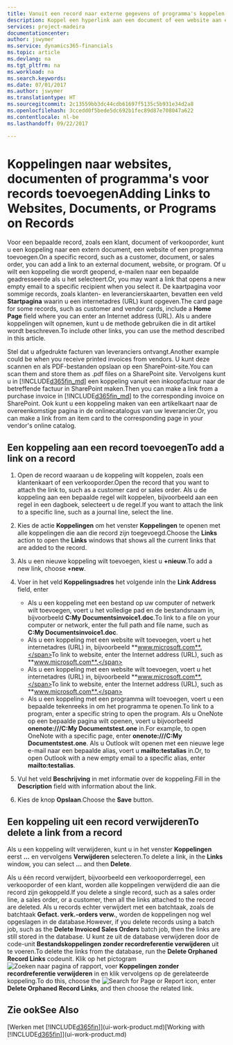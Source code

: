 ```yaml
---
title: Vanuit een record naar externe gegevens of programma's koppelen | Microsoft Docs
description: Koppel een hyperlink aan een document of een website aan een bepaalde record, zoals een klant of document.
services: project-madeira
documentationcenter: 
author: jswymer
ms.service: dynamics365-financials
ms.topic: article
ms.devlang: na
ms.tgt_pltfrm: na
ms.workload: na
ms.search.keywords: 
ms.date: 07/01/2017
ms.author: jswymer
ms.translationtype: HT
ms.sourcegitcommit: 2c13559bb3dc44cdb61697f5135c5b931e34d2a8
ms.openlocfilehash: 3ccedd0f5bede5dc692b1fec89d87e708047a622
ms.contentlocale: nl-be
ms.lasthandoff: 09/22/2017

---
```

# <a name="adding-links-to-websites-documents-or-programs-on-records"></a><span data-ttu-id="65d28-103">Koppelingen naar websites, documenten of programma's voor records toevoegen</span><span class="sxs-lookup"><span data-stu-id="65d28-103">Adding Links to Websites, Documents, or Programs on Records</span></span>
<span data-ttu-id="65d28-104">Voor een bepaalde record, zoals een klant, document of verkooporder, kunt u een koppeling naar een extern document, een website of een programma toevoegen.</span><span class="sxs-lookup"><span data-stu-id="65d28-104">On a specific record, such as a customer, document, or sales order, you can add a link to an external document, website, or program.</span></span> <span data-ttu-id="65d28-105">Of u wilt een koppeling die wordt geopend, e-mailen naar een bepaalde geadresseerde als u het selecteert.</span><span class="sxs-lookup"><span data-stu-id="65d28-105">Or, you may want a link that opens a new empty email to a specific recipient when you select it.</span></span> <span data-ttu-id="65d28-106">De kaartpagina voor sommige records, zoals klanten- en leverancierskaarten, bevatten een veld **Startpagina** waarin u een internetadres (URL) kunt opgeven.</span><span class="sxs-lookup"><span data-stu-id="65d28-106">The card page for some records, such as customer and vendor cards, include a **Home Page** field where you can enter an Internet address (URL).</span></span> <span data-ttu-id="65d28-107">Als u andere koppelingen wilt opnemen, kunt u de methode gebruiken die in dit artikel wordt beschreven.</span><span class="sxs-lookup"><span data-stu-id="65d28-107">To include other links, you can use the method described in this article.</span></span>

<span data-ttu-id="65d28-108">Stel dat u afgedrukte facturen van leveranciers ontvangt.</span><span class="sxs-lookup"><span data-stu-id="65d28-108">Another example could be when you receive printed invoices from vendors.</span></span> <span data-ttu-id="65d28-109">U kunt deze scannen en als PDF-bestanden opslaan op een SharePoint-site.</span><span class="sxs-lookup"><span data-stu-id="65d28-109">You can scan them and store them as .pdf files on a SharePoint site.</span></span> <span data-ttu-id="65d28-110">Vervolgens kunt u in [!INCLUDE[d365fin_md](includes/d365fin_md.md)] een koppeling vanuit een inkoopfactuur naar de betreffende factuur in SharePoint maken.</span><span class="sxs-lookup"><span data-stu-id="65d28-110">Then you can make a link from a purchase invoice in [!INCLUDE[d365fin_md](includes/d365fin_md.md)] to the corresponding invoice on  SharePoint.</span></span> <span data-ttu-id="65d28-111">Ook kunt u een koppeling maken van een artikelkaart naar de overeenkomstige pagina in de onlinecatalogus van uw leverancier.</span><span class="sxs-lookup"><span data-stu-id="65d28-111">Or, you can make a link from an item card to the corresponding page in your vendor's online catalog.</span></span>
  
## <a name="to-add-a-link-on-a-record"></a><span data-ttu-id="65d28-112">Een koppeling aan een record toevoegen</span><span class="sxs-lookup"><span data-stu-id="65d28-112">To add a link on a record</span></span>   
  
1.  <span data-ttu-id="65d28-113">Open de record waaraan u de koppeling wilt koppelen, zoals een klantenkaart of een verkooporder.</span><span class="sxs-lookup"><span data-stu-id="65d28-113">Open the record that you want to attach the link to, such as a customer card or sales order.</span></span> <span data-ttu-id="65d28-114">Als u de koppeling aan een bepaalde regel wilt koppelen, bijvoorbeeld aan een regel in een dagboek, selecteert u de regel.</span><span class="sxs-lookup"><span data-stu-id="65d28-114">If you want to attach the link to a specific line, such as a journal line, select the line.</span></span>  
  
2.  <span data-ttu-id="65d28-115">Kies de actie **Koppelingen** om het venster **Koppelingen** te openen met alle koppelingen die aan die record zijn toegevoegd.</span><span class="sxs-lookup"><span data-stu-id="65d28-115">Choose the **Links** action to open the **Links** windows that shows all the current links that are added to the record.</span></span>

3. <span data-ttu-id="65d28-116">Als u een nieuwe koppeling wilt toevoegen, kiest u **+nieuw**.</span><span class="sxs-lookup"><span data-stu-id="65d28-116">To add a new link, choose **+new**.</span></span> 
  
4.  <span data-ttu-id="65d28-117">Voer in het veld **Koppelingsadres** het volgende in</span><span class="sxs-lookup"><span data-stu-id="65d28-117">In the **Link Address** field, enter</span></span>

    -   <span data-ttu-id="65d28-118">Als u een koppeling met een bestand op uw computer of netwerk wilt toevoegen, voert u het volledige pad en de bestandsnaam in, bijvoorbeeld **C:My Documentsinvoice1.doc**.</span><span class="sxs-lookup"><span data-stu-id="65d28-118">To link to a file on your computer or network, enter the full path and file name, such as  **C:My Documentsinvoice1.doc**.</span></span>
    -   <span data-ttu-id="65d28-119">Als u een koppeling met een website wilt toevoegen, voert u het internetadres (URL) in, bijvoorbeeld **www.microsoft.com**.</span><span class="sxs-lookup"><span data-stu-id="65d28-119">To link to website, enter the Internet address (URL), such as **www.microsoft.com**.</span></span> 
    -   <span data-ttu-id="65d28-120">Als u een koppeling met een website wilt toevoegen, voert u het internetadres (URL) in, bijvoorbeeld **www.microsoft.com**.</span><span class="sxs-lookup"><span data-stu-id="65d28-120">To link to website, enter the Internet address (URL), such as **www.microsoft.com**.</span></span> 
    -   <span data-ttu-id="65d28-121">Als u een koppeling met een programma wilt toevoegen, voert u een bepaalde tekenreeks in om het programma te openen.</span><span class="sxs-lookup"><span data-stu-id="65d28-121">To link to a program, enter a specific string to open the program.</span></span> <span data-ttu-id="65d28-122">Als u OneNote op een bepaalde pagina wilt openen, voert u bijvoorbeeld **onenote:///C:My Documentstest.one** in.</span><span class="sxs-lookup"><span data-stu-id="65d28-122">For example, to open OneNote with a specific page, enter **onenote:///C:My Documentstest.one**.</span></span> <span data-ttu-id="65d28-123">Als u Outlook wilt openen met een nieuwe lege e-mail naar een bepaalde alias, voert u **mailto:testalias** in.</span><span class="sxs-lookup"><span data-stu-id="65d28-123">Or, to open Outlook with a new empty email to a specific alias, enter **mailto:testalias**.</span></span>  
  
5.  <span data-ttu-id="65d28-124">Vul het veld **Beschrijving** in met informatie over de koppeling.</span><span class="sxs-lookup"><span data-stu-id="65d28-124">Fill in the **Description** field with information about the link.</span></span>  
  
6.  <span data-ttu-id="65d28-125">Kies de knop **Opslaan**.</span><span class="sxs-lookup"><span data-stu-id="65d28-125">Choose the **Save** button.</span></span>  
  
## <a name="to-delete-a-link-from-a-record"></a><span data-ttu-id="65d28-126">Een koppeling uit een record verwijderen</span><span class="sxs-lookup"><span data-stu-id="65d28-126">To delete a link from a record</span></span>  
  
<span data-ttu-id="65d28-127">Als u een koppeling wilt verwijderen, kunt u in het venster **Koppelingen** eerst **…** en vervolgens **Verwijderen** selecteren.</span><span class="sxs-lookup"><span data-stu-id="65d28-127">To delete a link, in the **Links** window, you can select **...** and then **Delete**.</span></span>

<span data-ttu-id="65d28-128">Als u één record verwijdert, bijvoorbeeld een verkooporderregel, een verkooporder of een klant, worden alle koppelingen verwijderd die aan die record zijn gekoppeld.</span><span class="sxs-lookup"><span data-stu-id="65d28-128">If you delete a single record, such as a sales order line, a sales order, or a customer, then all the links attached to the record are deleted.</span></span> <span data-ttu-id="65d28-129">Als u records echter verwijdert met een batchtaak, zoals de batchtaak **Gefact. verk.-orders verw.**, worden de koppelingen nog wel opgeslagen in de database.</span><span class="sxs-lookup"><span data-stu-id="65d28-129">However, if you delete records using a batch job, such as the **Delete Invoiced Sales Orders** batch job, then the links are still stored in the database.</span></span> <span data-ttu-id="65d28-130">U kunt ze uit de database verwijderen door de code-unit **Bestandskoppelingen zonder recordreferentie verwijderen** uit te voeren.</span><span class="sxs-lookup"><span data-stu-id="65d28-130">To delete the links from the database, run the **Delete Orphaned Record Links** codeunit.</span></span> <span data-ttu-id="65d28-131">Klik op het pictogram ![Zoeken naar pagina of rapport](media/ui-search/search_small.png "pictogram Zoeken naar pagina of rapport"), voer **Koppelingen zonder recordreferentie verwijderen** in en klik vervolgens op de gerelateerde koppeling.</span><span class="sxs-lookup"><span data-stu-id="65d28-131">To do this, choose the ![Search for Page or Report](media/ui-search/search_small.png "Search for Page or Report icon") icon, enter **Delete Orphaned Record Links**, and then choose the related link.</span></span>   
  
<!-- ### To run delete orphaned record links  
  
1.  Choose the ![Search for Page or Report](media/ui-search/search_small.png "Search for Page or Report icon") icon, enter **Data Deletion**, and then choose the related link.  
  
2.  On the **Data Deletion** page, choose **Tasks**, and then choose **Delete Orphaned Record Links**.  -->
  
## <a name="see-also"></a><span data-ttu-id="65d28-132">Zie ook</span><span class="sxs-lookup"><span data-stu-id="65d28-132">See Also</span></span>  
<span data-ttu-id="65d28-133">[Werken met [!INCLUDE[d365fin](includes/d365fin_md.md)]](ui-work-product.md)</span><span class="sxs-lookup"><span data-stu-id="65d28-133">[Working with [!INCLUDE[d365fin](includes/d365fin_md.md)]](ui-work-product.md)</span></span>  
